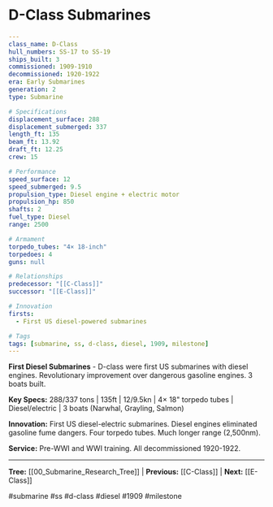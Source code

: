 # D-Class Submarines

```yaml
---
class_name: D-Class
hull_numbers: SS-17 to SS-19
ships_built: 3
commissioned: 1909-1910
decommissioned: 1920-1922
era: Early Submarines
generation: 2
type: Submarine

# Specifications
displacement_surface: 288
displacement_submerged: 337
length_ft: 135
beam_ft: 13.92
draft_ft: 12.25
crew: 15

# Performance
speed_surface: 12
speed_submerged: 9.5
propulsion_type: Diesel engine + electric motor
propulsion_hp: 850
shafts: 2
fuel_type: Diesel
range: 2500

# Armament
torpedo_tubes: "4× 18-inch"
torpedoes: 4
guns: null

# Relationships
predecessor: "[[C-Class]]"
successor: "[[E-Class]]"

# Innovation
firsts:
  - First US diesel-powered submarines

# Tags
tags: [submarine, ss, d-class, diesel, 1909, milestone]
---
```

**First Diesel Submarines** - D-class were first US submarines with diesel engines. Revolutionary improvement over dangerous gasoline engines. 3 boats built.

**Key Specs:** 288/337 tons | 135ft | 12/9.5kn | 4× 18" torpedo tubes | Diesel/electric | 3 boats (Narwhal, Grayling, Salmon)

**Innovation:** First US diesel-electric submarines. Diesel engines eliminated gasoline fume dangers. Four torpedo tubes. Much longer range (2,500nm).

**Service:** Pre-WWI and WWI training. All decommissioned 1920-1922.

---
**Tree:** [[00_Submarine_Research_Tree]] | **Previous:** [[C-Class]] | **Next:** [[E-Class]]

#submarine #ss #d-class #diesel #1909 #milestone
